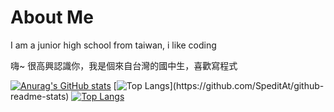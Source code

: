# About Me
I am a junior high school from taiwan, i like coding

嗨~ 很高興認識你，我是個來自台灣的國中生，喜歡寫程式

[![Anurag's GitHub stats](https://github-readme-stats.vercel.app/api?username=SpeditAt)](https://github.com/anuraghazra/github-readme-stats)
[![Top Langs](https://github-readme-stats.vercel.app/api/top-langs/?username=SpeditAt&layout=compact?)](https://github.com/SpeditAt/github-readme-stats)
[![Top Langs](https://github-readme-stats.vercel.app/api/top-langs/?username=anuraghazra&layout=compact)](https://github.com/anuraghazra/github-readme-stats)




<!---
WolfLangD/WolfLangD is a ✨ special ✨ repository because its `README.md` (this file) appears on your GitHub profile.
You can click the Preview link to take a look at your changes.
--->
